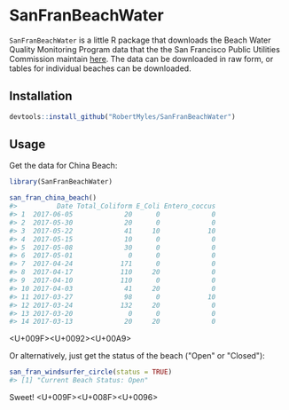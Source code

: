 <!-- README.md is generated from README.Rmd. Please edit that file -->
SanFranBeachWater
=================

`SanFranBeachWater` is a little R package that downloads the Beach Water Quality Monitoring Program data that the the San Francisco Public Utilities Commission maintain [here](http://sfwater.org/cfapps/lims/beachmain1.cfm). The data can be downloaded in raw form, or tables for individual beaches can be downloaded.

Installation
------------

``` r
devtools::install_github("RobertMyles/SanFranBeachWater")
```

Usage
-----

Get the data for China Beach:

``` r
library(SanFranBeachWater)

san_fran_china_beach()
#>          Date Total_Coliform E_Coli Entero_coccus
#> 1  2017-06-05             20      0             0
#> 2  2017-05-30             20      0             0
#> 3  2017-05-22             41     10            10
#> 4  2017-05-15             10      0             0
#> 5  2017-05-08             30      0             0
#> 6  2017-05-01              0      0             0
#> 7  2017-04-24            171      0             0
#> 8  2017-04-17            110     20             0
#> 9  2017-04-10            110      0             0
#> 10 2017-04-03             41     20             0
#> 11 2017-03-27             98      0            10
#> 12 2017-03-24            132     20             0
#> 13 2017-03-20              0      0             0
#> 14 2017-03-13             20     20             0
```

<f0><U+009F><U+0092><U+00A9>

Or alternatively, just get the status of the beach ("Open" or "Closed"):

``` r
san_fran_windsurfer_circle(status = TRUE)
#> [1] "Current Beach Status: Open"
```

Sweet! <f0><U+009F><U+008F><U+0096>
